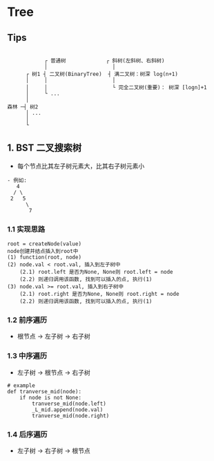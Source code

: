 # Tree

## Tips
```

            ┌ 普通树             ┌ 斜树(左斜树、右斜树)
            │                     │ 
      ┌ 树1 ┤ 二叉树(BinaryTree)  ┤ 满二叉树：树深 log(n+1)
      │     │                     │
      │     │                     └ 完全二叉树(重要)： 树深 [logn]+1         
      │     └ ...
      │
森林 ─┤ 树2
      │ ...
      │
      └
```

## 1. BST 二叉搜索树
- 每个节点比其左子树元素大，比其右子树元素小
```
- 例如:
   4
  / \
 2   5
      \  
       7
```

### 1.1 实现思路
```
root = createNode(value)
node创建并结点插入到root中
(1) function(root, node)
(2) node.val < root.val, 插入到左子树中
    (2.1) root.left 是否为None, None则 root.left = node
    (2.2) 则递归调用该函数, 找到可以插入的点, 执行(1)
(3) node.val >= root.val, 插入到右子树中
    (2.1) root.right 是否为None, None则 root.right = node
    (2.2) 则递归调用该函数, 找到可以插入的点, 执行(1)
```

### 1.2 前序遍历
- 根节点 -> 左子树 -> 右子树

### 1.3 中序遍历
- 左子树 -> 根节点 -> 右子树
```
# example
def tranverse_mid(node):
    if node is not None:
        tranverse_mid(node.left)
        _L_mid.append(node.val)
        tranverse_mid(node.right)
```

### 1.4 后序遍历
- 左子树 -> 右子树 -> 根节点
